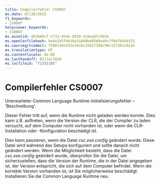 ```yaml
---
title: Compilerfehler CS0007
ms.date: 07/20/2015
f1_keywords:
- CS0007
helpviewer_keywords:
- CS0007
ms.assetid: d65849cf-2713-454a-b928-3c8aa8fc993e
ms.openlocfilehash: bede2b5f4b38a31b00b40560ea9c7f6bfbd4b321
ms.sourcegitcommit: 7588136e355e10cbc2582f389c90c127363c02a5
ms.translationtype: HT
ms.contentlocale: de-DE
ms.lasthandoff: 03/14/2020
ms.locfileid: "71332105"
---
```

# <a name="compiler-error-cs0007"></a>Compilerfehler CS0007

Unerwarteter Common Language Runtime-Initialisierungsfehler – 'Beschreibung'.

 Dieser Fehler tritt auf, wenn die Runtime nicht geladen werden konnte. Dies kann z.B. auftreten, wenn die Version der CLR, die der Compiler zu laden versucht, auf dem Computer nicht vorhanden ist, oder wenn die CLR-Installation oder -Konfiguration beschädigt ist.

 Dies kann passieren, wenn die Datei *csc.exe.config* geändert wurde. Diese Datei wird während des Setups konfiguriert und sollte danach nicht geändert werden. Wenn die Möglichkeit besteht, dass die Datei *csc.exe.config* geändert wurde, überprüfen Sie die Datei, um sicherzustellen, dass die Version der Runtime, die in der Datei angegeben ist, der Version entspricht, die sich auf dem Computer befindet. Wenn die korrekte Version vorhanden ist, ist Sie möglicherweise beschädigt. Installieren Sie die Common Language Runtime neu.
